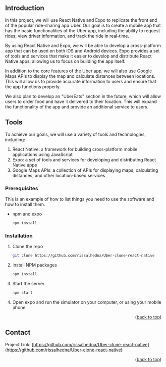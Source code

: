 ## Introduction
In this project, we will use React Native and Expo to replicate the front end of the popular ride-sharing app Uber. Our goal is to create a mobile app that has the basic functionalities of the Uber app, including the ability to request rides, view driver information, and track the ride in real-time.

By using React Native and Expo, we will be able to develop a cross-platform app that can be used on both iOS and Android devices. Expo provides a set of tools and services that make it easier to develop and distribute React Native apps, allowing us to focus on building the app itself.

In addition to the core features of the Uber app, we will also use Google Maps APIs to display the map and calculate distances between locations. This will allow us to provide accurate information to users and ensure that the app functions properly.

We also plan to develop an "UberEats" section in the future, which will allow users to order food and have it delivered to their location. This will expand the functionality of the app and provide an additional service to users.

## Tools
To achieve our goals, we will use a variety of tools and technologies, including:

1. React Native: a framework for building cross-platform mobile applications using JavaScript
2. Expo: a set of tools and services for developing and distributing React Native apps
3. Google Maps APIs: a collection of APIs for displaying maps, calculating distances, and other location-based services

### Prerequisites

This is an example of how to list things you need to use the software and how to install them.
* npm and expo
  ```sh
  npm install
  ```
### Installation

1. Clone the repo
   ```sh
   git clone https://github.com/rissalhedna/Uber-clone-react-native
   ```
2. Install NPM packages
   ```sh
   npm install
   ```
3. Start the server
   ```sh
   npm start
   ```
4. Open expo and run the simulator on your computer, or using your mobile phone

<p align="right">(<a href="#top">back to top</a>)</p>



<!-- CONTACT -->
## Contact

Project Link: [https://github.com/rissalhedna/Uber-clone-react-native](https://github.com/rissalhedna/Uber-clone-react-native)

<p align="right">(<a href="#top">back to top</a>)</p>
